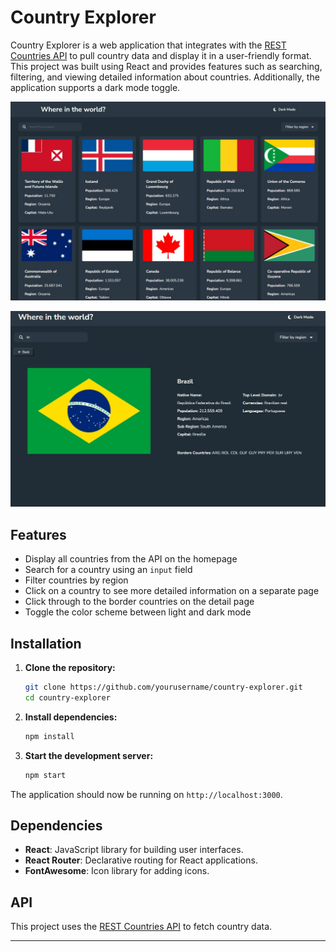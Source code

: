 # Country Explorer

Country Explorer is a web application that integrates with the [REST Countries API](https://restcountries.com) to pull country data and display it in a user-friendly format. This project was built using React and provides features such as searching, filtering, and viewing detailed information about countries. Additionally, the application supports a dark mode toggle.

![Captura de Tela do Projeto](public/print.jpg)

![Captura de Tela do Projeto](public/printDetails.jpg)

## Features

- Display all countries from the API on the homepage
- Search for a country using an `input` field
- Filter countries by region
- Click on a country to see more detailed information on a separate page
- Click through to the border countries on the detail page
- Toggle the color scheme between light and dark mode

## Installation

1. **Clone the repository:**
    ```bash
    git clone https://github.com/yourusername/country-explorer.git
    cd country-explorer
    ```

2. **Install dependencies:**
    ```bash
    npm install
    ```

3. **Start the development server:**
    ```bash
    npm start
    ```

The application should now be running on `http://localhost:3000`.

## Dependencies

- **React**: JavaScript library for building user interfaces.
- **React Router**: Declarative routing for React applications.
- **FontAwesome**: Icon library for adding icons.

## API

This project uses the [REST Countries API](https://restcountries.com) to fetch country data.

---
